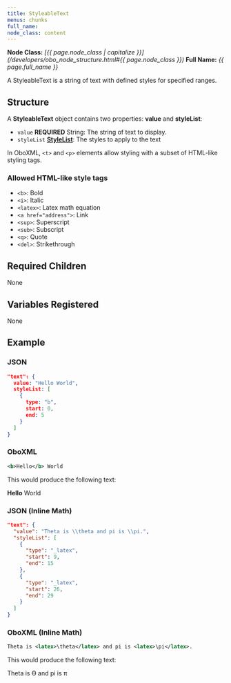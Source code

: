 ```yaml
---
title: StyleableText
menus: chunks
full_name:
node_class: content
---
```

**Node Class:** *[{{ page.node_class | capitalize }}](/developers/obo_node_structure.html#{{ page.node_class }})*
**Full Name:** *{{ page.full_name }}*

A StyleableText is a string of text with defined styles for specified ranges.

## Structure

A **StyleableText** object contains two properties: **value** and **styleList**:

* `value` **REQUIRED** String: The string of text to display.
* `styleList` **[StyleList](content_stylelist.md)**: The styles to apply to the text

In OboXML, `<t>` and `<p>` elements allow styling with a subset of HTML-like styling tags.

### Allowed HTML-like style tags

* `<b>`: Bold
* `<i>`: Italic
* `<latex>`: Latex math equation
* `<a href="address">`: Link
* `<sup>`: Superscript
* `<sub>`: Subscript
* `<q>`: Quote
* `<del>`: Strikethrough

## Required Children

None

## Variables Registered

None

## Example

### JSON

```json
"text": {
  value: "Hello World",
  styleList: [
    {
      type: "b",
      start: 0,
      end: 5
    }
  ]
}
```

### OboXML

```xml
<b>Hello</b> World
```

This would produce the following text:

**Hello** World

### JSON (Inline Math)

```json
"text": {
  "value": "Theta is \\theta and pi is \\pi.",
  "styleList": [
    {
      "type": "_latex",
      "start": 9,
      "end": 15
    },
    {
      "type": "_latex",
      "start": 26,
      "end": 29
    }
  ]
}
```

### OboXML (Inline Math)

```xml
Theta is <latex>\theta</latex> and pi is <latex>\pi</latex>.
```

This would produce the following text:

Theta is ϴ and pi is π
